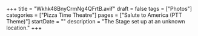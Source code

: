 +++
title = "Wkhk48BnyCrmNg4QFrtB.avif"
draft = false
tags = ["Photos"]
categories = ["Pizza Time Theatre"]
pages = ["Salute to America (PTT Theme)"]
startDate = ""
description = "The Stage set up at an unknown location."
+++
